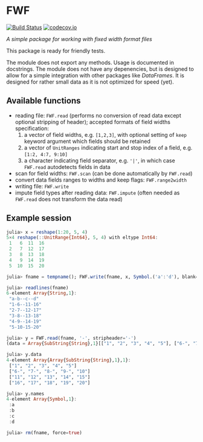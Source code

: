 FWF
===

[![Build Status](https://travis-ci.org/bkamins/FWF.jl.svg?branch=master)](https://travis-ci.org/bkamins/FWF.jl)
[![codecov.io](http://codecov.io/github/bkamins/FWF.jl/coverage.svg?branch=master)](http://codecov.io/github/bkamins/FWF.jl?branch=master)

*A simple package for working with fixed width format files*

This package is ready for friendly tests.

The module does not export any methods. Usage is documented in docstrings.
The module does not have any depenencies, but is designed to allow for a simple
integration with other packages like *DataFrames*.
It is designed for rather small data as it is not optimized for speed (yet).

## Available functions
* reading file: `FWF.read` (performs no conversion of read data except optional stripping of header); accepted formats of field widths specification:
    1. a vector of field widths, e.g. `[1,2,3]`, with optional setting of `keep` keyword argument which fields should be retained
    2. a vector of `UnitRanges` indicating start and stop index of a field, e.g. `[1:2, 4:7, 9:10]`
    3. a character indicating field separator, e.g. `'|'`, in which case `FWF.read` autodetects fields in data 
* scan for field widths: `FWF.scan` (can be done automatically by `FWF.read`)
* convert data fields ranges to widths and keep flags: `FWF.range2width`
* writing file: `FWF.write`
* impute field types after reading data: `FWF.impute` (often needed as `FWF.read` does not transform the data read)

## Example session

```julia
julia> x = reshape(1:20, 5, 4)
5×4 reshape(::UnitRange{Int64}, 5, 4) with eltype Int64:
 1   6  11  16
 2   7  12  17
 3   8  13  18
 4   9  14  19
 5  10  15  20

julia> fname = tempname(); FWF.write(fname, x, Symbol.('a':'d'), blank='-')

julia> readlines(fname)
6-element Array{String,1}:
 "a-b--c--d"
 "1-6--11-16"
 "2-7--12-17"
 "3-8--13-18"
 "4-9--14-19"
 "5-10-15-20"

julia> y = FWF.read(fname, '-', stripheader='-')
(data = Array{SubString{String},1}[["1", "2", "3", "4", "5"], ["6-", "7-", "8-", "9-", "10"], ["11", "12", "13", "14", "15"], ["16", "17", "18", "19", "20"]], names = Symbol[:a, :b, :c, :d])

julia> y.data
4-element Array{Array{SubString{String},1},1}:
 ["1", "2", "3", "4", "5"]
 ["6-", "7-", "8-", "9-", "10"]
 ["11", "12", "13", "14", "15"]
 ["16", "17", "18", "19", "20"]

julia> y.names
4-element Array{Symbol,1}:
 :a
 :b
 :c
 :d

julia> rm(fname, force=true)
```

